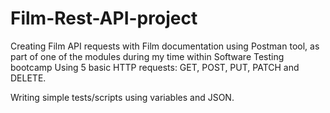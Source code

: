 # Film-Rest-API-project

Creating Film API requests with Film documentation using Postman tool, as part of one of the modules during my time within Software Testing bootcamp
Using 5 basic HTTP requests: GET, POST, PUT, PATCH and DELETE.

Writing simple tests/scripts using variables and JSON.
